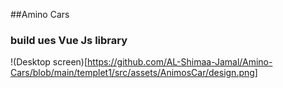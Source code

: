 ##Amino Cars
### build ues Vue Js library 
!(Desktop screen)[https://github.com/AL-Shimaa-Jamal/Amino-Cars/blob/main/templet1/src/assets/AnimosCar/design.png]
